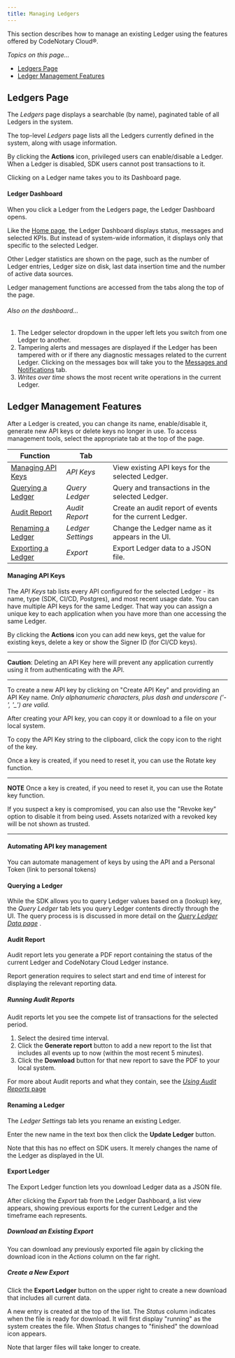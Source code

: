 ```yaml
---
title: Managing Ledgers
---
```


This section describes how to manage an existing Ledger using the features offered by CodeNotary Cloud®.

_Topics on this page..._

- [Ledgers Page](/help/manage-ledger#ledgers-page)
- [Ledger Management Features](/help/manage-ledger#ledger-management-features)

## Ledgers Page

The *Ledgers* page displays a searchable (by name), paginated table of all Ledgers in the system.

The top-level *Ledgers* page lists all the Ledgers currently defined in the system, along with usage information.

<help-image src="/alt_ledger_annot.png" alt="disk usage" ></help-image>

By clicking the **Actions** icon, privileged users can enable/disable a Ledger. When a Ledger is disabled, SDK users cannot post transactions to it.

Clicking on a Ledger name takes you to its Dashboard page.

#### Ledger Dashboard

When you click a Ledger from the Ledgers page, the Ledger Dashboard opens.

Like the [Home page](/help/overall-status), the Ledger Dashboard displays status, messages and selected KPIs. But instead of system-wide information, it displays only that specific to the selected Ledger.

<help-image src="/alt_ledger_dash.png" alt="disk usage" ></help-image>

Other Ledger statistics are shown on the page, such as the number of Ledger entries, Ledger size on disk, last data insertion time and the number of active data sources.

Ledger management functions are accessed from the tabs along the top of the page.

###### *Also on the dashboard...*

1. The Ledger selector dropdown in the upper left lets you switch from one Ledger to another.
2. Tampering alerts and messages are displayed if the Ledger has been tampered with or if there any diagnostic messages related to the current Ledger. Clicking on the messages box will take you to the
   [Messages and Notifications](/help/messages) tab.
3. *Writes over time* shows the most recent write operations in the current Ledger.

## Ledger Management Features

After a Ledger is created, you can change its name, enable/disable it, generate new API keys or delete keys no longer in use. To access management tools, select the appropriate tab at the top of the page.

| Function												  | Tab			   |														  |
| --------------------------------------------------------- | ----------------- | -------------------------------------------------------- |
| [Managing API Keys](/help/manage-ledger#managing-API-keys) | *API Keys*		| View existing API keys for the selected Ledger.		  |
| [Querying a Ledger](/help/manage-ledger#querying-a-ledger) | *Query Ledger*	| Query and transactions in the selected Ledger.		   |
| [Audit Report](/help/manage-ledger#audit-report)		   | *Audit Report*	| Create an audit report of events for the current Ledger. |
| [Renaming a Ledger](/help/manage-ledger#renaming-a-ledger) | *Ledger Settings* | Change the Ledger name as it appears in the UI.		  |
| [Exporting a Ledger](/help/manage-ledger#export-ledger)	| *Export*		  | Export Ledger data to a JSON file.					   |

#### Managing API Keys

The *API Keys* tab lists every API configured for the selected Ledger - its name, type (SDK, CI/CD, Postgres), and most recent usage date. You can have multiple API keys for the same Ledger. That way you can assign a unique key to each application when you have more than one accessing the same Ledger.

By clicking the **Actions** icon you can add new keys, get the value for existing keys, delete a key or show the Signer ID (for CI/CD keys).

---

**Caution**: Deleting an API Key here will prevent any application currently using it from authenticating with the API.

---

To create a new API key by clicking on "Create API Key" and providing an API Key name. *Only alphanumeric characters, plus dash and underscore ('-', '_') are valid.*

After creating your API key, you can copy it or download to a file on your local system.

<help-image src="/alt_apikey_gen.png" alt="" ></help-image>

To copy the API Key string to the clipboard, click the copy icon to the right of the key.

Once a key is created, if you need to reset it, you can use the Rotate key function.

---

**NOTE** Once a key is created, if you need to reset it, you can use the Rotate key function.

If you suspect a key is compromised, you can also use the "Revoke key" option to disable it from being used. Assets notarized with a revoked key will be not shown as trusted.

---

#### Automating API key management

You can automate management of keys by using the API and a Personal Token (link to personal tokens)

#### Querying a Ledger

While the SDK allows you to query Ledger values based on a (lookup) key, the *Query Ledger* tab lets you query Ledger contents directly through the UI. The query process is is discussed in more detail on the [*Query Ledger Data page*](/help/query-ledger) .

<help-image src="/alt_query_ldgr_wgt_annot.png" alt="" ></help-image>

#### Audit Report

Audit report lets you generate a PDF report containing the status of the current Ledger and
CodeNotary Cloud Ledger instance.

Report generation requires to select start and end time of interest for displaying the relevant reporting data.

<help-image src="/alt_aud_rept_main.png" alt="" ></help-image>

##### Running Audit Reports

Audit reports let you see the compete list of transactions for the selected period.

1. Select the desired time interval.
2. Click the **Generate report** button to add a new report to the list that includes all events up to now (within the most recent 5 minutes).
3. Click the **Download** button for that new report to save the PDF to your local system.

For more about Audit reports and what they contain, see the [*Using Audit Reports* page](/help/use-audit-reports)

#### Renaming a Ledger

The *Ledger Settings* tab lets you rename an existing Ledger.

<help-image src="/alt_ldgr_set_dlg.png" alt="" ></help-image>

Enter the new name in the text box then click the **Update Ledger** button.

Note that this has no effect on SDK users. It merely changes the name of the Ledger as displayed in the UI.

#### Export Ledger

The Export Ledger function lets you download Ledger data as a JSON file.

After clicking the *Export* tab from the Ledger Dashboard, a list view appears, showing previous exports for the current Ledger and the timeframe each represents.

<help-image src="/alt_ldgr_export_main.png" alt="" ></help-image>

##### Download an Existing Export

<p class="inline-img">You can download any previously exported file again by clicking the download icon <help-image src="/alt_dnload_icn.png" alt=""></help-image> in the <i>Actions</i> column on the far right.</p>

##### Create a New Export

Click the **Export Ledger** button on the upper right to create a new download that includes all current data.

A new entry is created at the top of the list. The *Status* column indicates when the file is ready for download. It will first display "running" as the system creates the file. When *Status* changes to "finished" the download icon appears.

Note that larger files will take longer to create.

<ui-prev-next class="mt-1" :prev="{ url: '/create-ledger', label: 'Creating a Ledger' }" :next="{ url: '/use-ledger', label: 'Using the SDK' }"></ui-prev-next>
